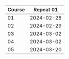
| Course | Repeat 01  |
| ------ | ---------- |
| 01     | 2024-02-28 |
| 02     | 2024-02-29 |
| 03     | 2024-03-02 |
| 04     | 2024-03-02 |
| 05     | 2024-03-20 |
